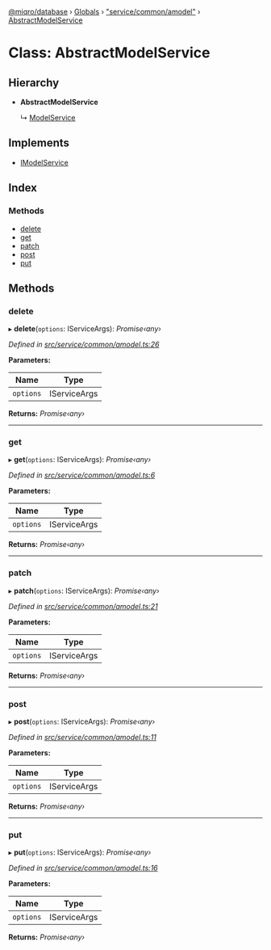 [@miqro/database](../README.md) › [Globals](../globals.md) › ["service/common/amodel"](../modules/_service_common_amodel_.md) › [AbstractModelService](_service_common_amodel_.abstractmodelservice.md)

# Class: AbstractModelService

## Hierarchy

* **AbstractModelService**

  ↳ [ModelService](_service_model_.modelservice.md)

## Implements

* [IModelService](../interfaces/_service_common_model_.imodelservice.md)

## Index

### Methods

* [delete](_service_common_amodel_.abstractmodelservice.md#delete)
* [get](_service_common_amodel_.abstractmodelservice.md#get)
* [patch](_service_common_amodel_.abstractmodelservice.md#patch)
* [post](_service_common_amodel_.abstractmodelservice.md#post)
* [put](_service_common_amodel_.abstractmodelservice.md#put)

## Methods

###  delete

▸ **delete**(`options`: IServiceArgs): *Promise‹any›*

*Defined in [src/service/common/amodel.ts:26](https://github.com/claukers/miqro-sequelize/blob/aaa7286/src/service/common/amodel.ts#L26)*

**Parameters:**

Name | Type |
------ | ------ |
`options` | IServiceArgs |

**Returns:** *Promise‹any›*

___

###  get

▸ **get**(`options`: IServiceArgs): *Promise‹any›*

*Defined in [src/service/common/amodel.ts:6](https://github.com/claukers/miqro-sequelize/blob/aaa7286/src/service/common/amodel.ts#L6)*

**Parameters:**

Name | Type |
------ | ------ |
`options` | IServiceArgs |

**Returns:** *Promise‹any›*

___

###  patch

▸ **patch**(`options`: IServiceArgs): *Promise‹any›*

*Defined in [src/service/common/amodel.ts:21](https://github.com/claukers/miqro-sequelize/blob/aaa7286/src/service/common/amodel.ts#L21)*

**Parameters:**

Name | Type |
------ | ------ |
`options` | IServiceArgs |

**Returns:** *Promise‹any›*

___

###  post

▸ **post**(`options`: IServiceArgs): *Promise‹any›*

*Defined in [src/service/common/amodel.ts:11](https://github.com/claukers/miqro-sequelize/blob/aaa7286/src/service/common/amodel.ts#L11)*

**Parameters:**

Name | Type |
------ | ------ |
`options` | IServiceArgs |

**Returns:** *Promise‹any›*

___

###  put

▸ **put**(`options`: IServiceArgs): *Promise‹any›*

*Defined in [src/service/common/amodel.ts:16](https://github.com/claukers/miqro-sequelize/blob/aaa7286/src/service/common/amodel.ts#L16)*

**Parameters:**

Name | Type |
------ | ------ |
`options` | IServiceArgs |

**Returns:** *Promise‹any›*

